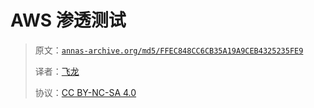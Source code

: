# AWS 渗透测试

> 原文：[`annas-archive.org/md5/FFEC848CC6CB35A19A9CEB4325235FE9`](https://annas-archive.org/md5/FFEC848CC6CB35A19A9CEB4325235FE9)
> 
> 译者：[飞龙](https://github.com/wizardforcel)
> 
> 协议：[CC BY-NC-SA 4.0](http://creativecommons.org/licenses/by-nc-sa/4.0/)

